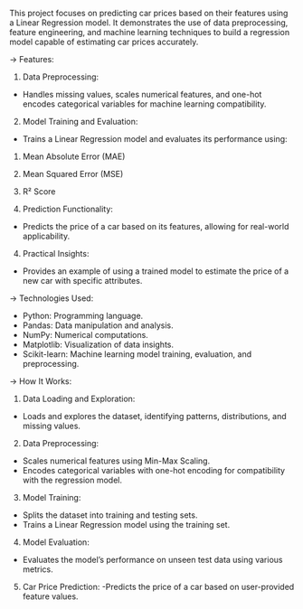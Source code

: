 This project focuses on predicting car prices based on their features using a Linear Regression model. It demonstrates the use of data preprocessing, feature engineering, and machine learning techniques to build a regression model capable of estimating car prices accurately.

-> Features:

1. Data Preprocessing:
- Handles missing values, scales numerical features, and one-hot encodes categorical variables for machine learning compatibility.
  
2. Model Training and Evaluation:
- Trains a Linear Regression model and evaluates its performance using:
1. Mean Absolute Error (MAE)
2. Mean Squared Error (MSE)
3. R² Score
   
3. Prediction Functionality:
- Predicts the price of a car based on its features, allowing for real-world applicability.

4. Practical Insights:
- Provides an example of using a trained model to estimate the price of a new car with specific attributes.

-> Technologies Used:

- Python: Programming language.
- Pandas: Data manipulation and analysis.
- NumPy: Numerical computations.
- Matplotlib: Visualization of data insights.
- Scikit-learn: Machine learning model training, evaluation, and preprocessing.

-> How It Works:

1. Data Loading and Exploration:
- Loads and explores the dataset, identifying patterns, distributions, and missing values.

2. Data Preprocessing:
- Scales numerical features using Min-Max Scaling.
- Encodes categorical variables with one-hot encoding for compatibility with the regression model.

3. Model Training:
- Splits the dataset into training and testing sets.
- Trains a Linear Regression model using the training set.
  
4. Model Evaluation:
- Evaluates the model’s performance on unseen test data using various metrics.

5. Car Price Prediction:
-Predicts the price of a car based on user-provided feature values.
